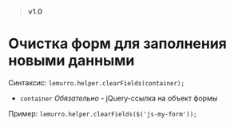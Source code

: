 > **v1.0**

# Очистка форм для заполнения новыми данными

Синтаксис: `lemurro.helper.clearFields(container);`
- `container` *Обязательно* - jQuery-ссылка на объект формы

Пример: `lemurro.helper.clearFields($('js-my-form'));`
